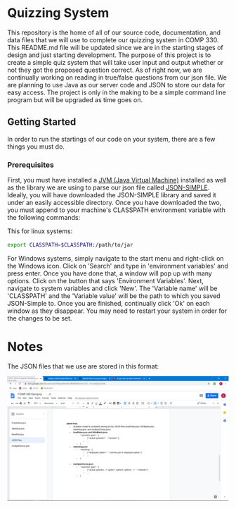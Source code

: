 # Quizzing System
This repository is the home of all of our source code, documentation, and data files that we will use to complete our quizzing system
in COMP 330. This README.md file will be updated since we are in the starting stages of design and just starting development. The
purpose of this project is to create a simple quiz system that will take user input and output whether or not they got the proposed
question correct. As of right now, we are continually working on reading in true/false questions from our json file. We are planning to use Java as our server code and JSON to store our data for easy access. The project is only in the making to be a simple command line program but will be upgraded as time goes on.
## Getting Started
In order to run the startings of our code on your system, there are a few things you must do.
### Prerequisites
First, you must have installed a [JVM (Java Virtual Machine)](https://www.java.com/en/) installed as well as the library we are using to parse our json file called [JSON-SIMPLE](http://www.java2s.com/Code/Jar/j/Downloadjsonsimple11jar.htm). Ideally, you will have downloaded the JSON-SIMPLE library and saved it under an easily accessible directory. Once you have downloaded the two, you must append to your machine's CLASSPATH environment variable with the following commands:

This for linux systems:

```bash
export CLASSPATH=$CLASSPATH:/path/to/jar
```

For Windows systems, simply navigate to the start menu and right-click on the Windows icon. Click on 'Search' and type in 'environment variables' and press enter. Once you have done that, a window will pop up with many options. Click on the button that says 'Environment Variables'. Next, navigate to system variables and click 'New'. The 'Variable name' will be 'CLASSPATH' and the 'Variable value' will be the path to which you saved JSON-Simple to. Once you are finished, continually click 'Ok' on each window as they disappear. You may need to restart your system in order for the changes to be set.

# Notes
The JSON files that we use are stored in this format:

![](JSON_Question_Model.png)
